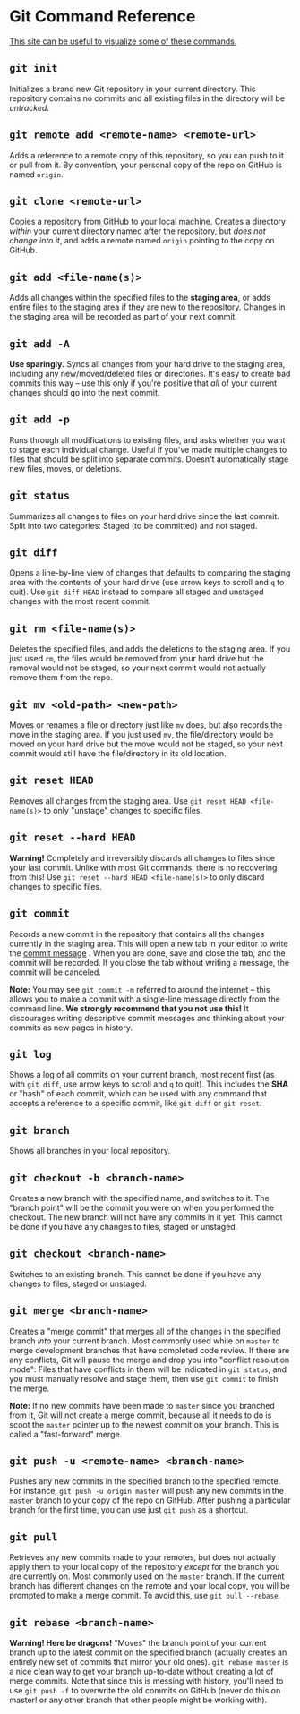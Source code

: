 # Git Command Reference

[This site can be useful to visualize some of these commands.](https://onlywei.github.io/explain-git-with-d3/)

## `git init`

Initializes a brand new Git repository in your current directory. This
repository contains no commits and all existing files in the directory will be
*untracked*.

## `git remote add <remote-name> <remote-url>`

Adds a reference to a remote copy of this repository, so you can push to it or
pull from it. By convention, your personal copy of the repo on GitHub is named
`origin`.

## `git clone <remote-url>`

Copies a repository from GitHub to your local machine. Creates a directory
*within* your current directory named after the repository, but
*does not change into it*, and adds a remote named `origin` pointing to the copy
on GitHub.

## `git add <file-name(s)>`

Adds all changes within the specified files to the **staging area**, or adds
entire files to the staging area if they are new to the repository. Changes in
the staging area will be recorded as part of your next commit.

## `git add -A`

**Use sparingly.** Syncs all changes from your hard drive to the staging area,
including any new/moved/deleted files or directories. It's easy to create bad
commits this way &ndash; use this only if you're positive that *all* of your
current changes should go into the next commit.

## `git add -p`

Runs through all modifications to existing files, and asks whether you want to
stage each individual change. Useful if you've made multiple changes to files
that should be split into separate commits. Doesn't automatically stage new
files, moves, or deletions.

## `git status`

Summarizes all changes to files on your hard drive since the last commit. Split
into two categories: Staged (to be committed) and not staged.

## `git diff`

Opens a line-by-line view of changes that defaults to comparing the staging area
with the contents of your hard drive (use arrow keys to scroll and `q` to quit).
Use `git diff HEAD` instead to compare all staged and unstaged changes with the
most recent commit.

## `git rm <file-name(s)>`

Deletes the specified files, and adds the deletions to the staging area. If you
just used `rm`, the files would be removed from your hard drive but the removal
would not be staged, so your next commit would not actually remove them from the
repo.

## `git mv <old-path> <new-path>`

Moves or renames a file or directory just like `mv` does, but also records the
move in the staging area. If you just used `mv`, the file/directory would be
moved on your hard drive but the move would not be staged, so your next commit
would still have the file/directory in its old location.

## `git reset HEAD`

Removes all changes from the staging area. Use `git reset HEAD <file-name(s)>`
to only "unstage" changes to specific files.

## `git reset --hard HEAD`

**Warning!** Completely and irreversibly discards all changes to files since
your last commit. Unlike with most Git commands, there is no recovering from
this! Use `git reset --hard HEAD <file-name(s)>` to only discard changes to
specific files.

## `git commit`

Records a new commit in the repository that contains all the changes currently
in the staging area. This will open a new tab in your editor to write the
[commit message](http://tbaggery.com/2008/04/19/a-note-about-git-commit-messages.html)
. When you are done, save and close the tab, and the commit will be recorded.
If you close the tab without writing a message, the commit will be canceled.

**Note:** You may see `git commit -m` referred to around the internet &ndash;
this allows you to make a commit with a single-line message directly from the
command line. **We strongly recommend that you not use this!** It discourages
writing descriptive commit messages and thinking about your commits as new pages
in history.

## `git log`

Shows a log of all commits on your current branch, most recent first (as with
`git diff`, use arrow keys to scroll and `q` to quit). This includes the **SHA**
or "hash" of each commit, which can be used with any command that accepts a
reference to a specific commit, like `git diff` or `git reset`.

## `git branch`

Shows all branches in your local repository.

## `git checkout -b <branch-name>`

Creates a new branch with the specified name, and switches to it. The "branch
point" will be the commit you were on when you performed the checkout. The new
branch will not have any commits in it yet. This cannot be done if you have any
changes to files, staged or unstaged.

## `git checkout <branch-name>`

Switches to an existing branch. This cannot be done if you have any changes to
files, staged or unstaged.

## `git merge <branch-name>`

Creates a "merge commit" that merges all of the changes in the specified branch
*into* your current branch. Most commonly used while on `master` to merge
development branches that have completed code review. If there are any
conflicts, Git will pause the merge and drop you into "conflict resolution
mode": Files that have conflicts in them will be indicated in `git status`, and
you must manually resolve and stage them, then use `git commit` to finish the
merge.

**Note:** If no new commits have been made to `master` since you branched from
it, Git will not create a merge commit, because all it needs to do is scoot the
`master` pointer up to the newest commit on your branch. This is called a
"fast-forward" merge.

## `git push -u <remote-name> <branch-name>`

Pushes any new commits in the specified branch to the specified remote. For
instance, `git push -u origin master` will push any new commits in the `master`
branch to your copy of the repo on GitHub. After pushing a particular branch for
the first time, you can use just `git push` as a shortcut.

## `git pull`

Retrieves any new commits made to your remotes, but does not actually apply them
to your local copy of the repository *except* for the branch you are currently
on. Most commonly used on the `master` branch. If the current branch has
different changes on the remote and your local copy, you will be prompted to
make a merge commit. To avoid this, use `git pull --rebase`.

## `git rebase <branch-name>`

**Warning! Here be dragons!** "Moves" the branch point of your current branch up
to the latest commit on the specified branch (actually creates an entirely new
set of commits that mirror your old ones). `git rebase master` is a nice clean
way to get your branch up-to-date without creating a lot of merge commits. Note
that since this is messing with history, you'll need to use `git push -f` to
overwrite the old commits on GitHub (never do this on master! or any other
branch that other people might be working with).
